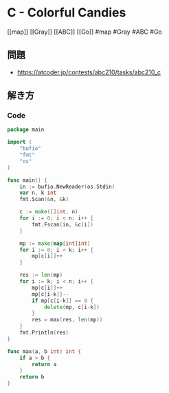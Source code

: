 # C - Colorful Candies
[[map]] [[Gray]] [[ABC]] [[Go]]
#map #Gray #ABC #Go 

## 問題
- https://atcoder.jp/contests/abc210/tasks/abc210_c

## 解き方
### Code
```go
package main

import (
	"bufio"
	"fmt"
	"os"
)

func main() {
	in := bufio.NewReader(os.Stdin)
	var n, k int
	fmt.Scan(&n, &k)

	c := make([]int, n)
	for i := 0; i < n; i++ {
		fmt.Fscan(in, &c[i])
	}

	mp := make(map[int]int)
	for i := 0; i < k; i++ {
		mp[c[i]]++
	}

	res := len(mp)
	for i := k; i < n; i++ {
		mp[c[i]]++
		mp[c[i-k]]--
		if mp[c[i-k]] == 0 {
			delete(mp, c[i-k])
		}
		res = max(res, len(mp))
	}
	fmt.Println(res)
}

func max(a, b int) int {
	if a > b {
		return a
	}
	return b
}
```